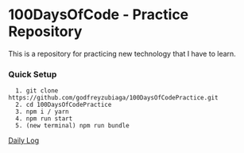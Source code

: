 # 100DaysOfCode - Practice Repository
This is a repository for practicing new technology that I have to learn.

### Quick Setup
``` 
  1. git clone https://github.com/godfreyzubiaga/100DaysOfCodePractice.git
  2. cd 100DaysOfCodePractice
  3. npm i / yarn
  4. npm run start
  5. (new terminal) npm run bundle
```

[Daily Log](https://github.com/godfreyzubiaga/100-days-of-code/blob/master/log.md)
